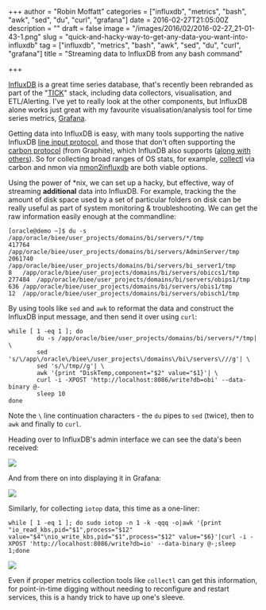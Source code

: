 +++
author = "Robin Moffatt"
categories = ["influxdb", "metrics", "bash", "awk", "sed", "du", "curl", "grafana"]
date = 2016-02-27T21:05:00Z
description = ""
draft = false
image = "/images/2016/02/2016-02-27_21-01-43-1.png"
slug = "quick-and-hacky-way-to-get-any-data-you-want-into-influxdb"
tag = ["influxdb", "metrics", "bash", "awk", "sed", "du", "curl", "grafana"]
title = "Streaming data to InfluxDB from any bash command"

+++

[InfluxDB](https://influxdata.com/time-series-platform/influxdb/) is a great time series database, that's recently been rebranded as part of the "[TICK](https://influxdata.com/)" stack, including data collectors, visualisation, and ETL/Alerting. I've yet to really look at the other components, but InfluxDB alone works just great with my favourite visualisation/analysis tool for time series metrics, [Grafana](http://grafana.org/). 

Getting data into InfluxDB is easy, with many tools supporting the native InfluxDB [line input protocol](https://docs.influxdata.com/influxdb/v0.10/guides/writing_data/), and those that don't often supporting the [carbon protocol](https://docs.influxdata.com/influxdb/v0.10/write_protocols/graphite/) (from Graphite), which InfluxDB also supports ([along with others](https://docs.influxdata.com/influxdb/v0.10/write_protocols/)). So for collecting broad ranges of OS stats, for example, [collectl](http://collectl.sourceforge.net/) via carbon and nmon via [nmon2influxdb](https://github.com/adejoux/nmon2influxdb) are both viable options. 

Using the power of *nix, we can set up a hacky, but effective, way of streaming **additional** data into InfluxDB. For example, tracking the the amount of disk space used by a set of particular folders on disk can be really useful as part of system monitoring & troubleshooting. We can get the raw information easily enough at the commandline: 

```language-bash
[oracle@demo ~]$ du -s /app/oracle/biee/user_projects/domains/bi/servers/*/tmp
417764	/app/oracle/biee/user_projects/domains/bi/servers/AdminServer/tmp
2061740	/app/oracle/biee/user_projects/domains/bi/servers/bi_server1/tmp
8	/app/oracle/biee/user_projects/domains/bi/servers/obiccs1/tmp
277484	/app/oracle/biee/user_projects/domains/bi/servers/obips1/tmp
636	/app/oracle/biee/user_projects/domains/bi/servers/obis1/tmp
12	/app/oracle/biee/user_projects/domains/bi/servers/obisch1/tmp
```

By using tools like `sed` and `awk` to reformat the data and construct the InfluxDB input message, and then send it over using `curl`:

```language-bash
while [ 1 -eq 1 ]; do
        du -s /app/oracle/biee/user_projects/domains/bi/servers/*/tmp| \
        sed 's/\/app\/oracle\/biee\/user_projects\/domains\/bi\/servers\///g'| \
        sed 's/\/tmp//g'| \
        awk '{print "DiskTemp,component="$2" value="$1}'| \
        curl -i -XPOST 'http://localhost:8086/write?db=obi' --data-binary @-
        sleep 10
done
```

Note the `\` line continuation characters - the `du` pipes to `sed` (twice), then to `awk` and finally to `curl`. 

Heading over to InfluxDB's admin interface we can see the data's been received: 

![](/content/images/2016/02/2016-02-27_20-52-09.png)

And from there on into displaying it in Grafana: 

![](/content/images/2016/02/2016-02-27_20-55-10.png)

Similarly, for collecting `iotop` data, this time as a one-liner: 

```language-bash
while [ 1 -eq 1 ]; do sudo iotop -n 1 -k -qqq -o|awk '{print "io_read_kbs,pid="$1",process="$12" value="$4"\nio_write_kbs,pid="$1",process="$12" value="$6}'|curl -i -XPOST 'http://localhost:8086/write?db=io' --data-binary @-;sleep 1;done
```
![](/content/images/2016/02/2016-02-27_21-01-43.png)

Even if proper metrics collection tools like `collectl` can get this information, for point-in-time digging without needing to reconfigure and restart services, this is a handy trick to have up one's sleeve.
